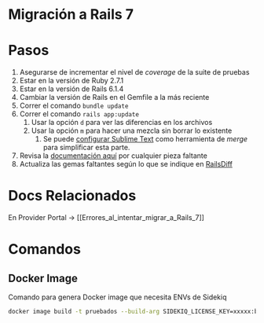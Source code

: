 # Migración a Rails 7

# Pasos

1. Asegurarse de incrementar el nivel de *coverage* de la suite de pruebas
2. Estar en la versión de Ruby 2.7.1
3. Estar en la versión de Rails 6.1.4
4. Cambiar la versión de Rails en el Gemfile a la más reciente
5. Correr el comando `bundle update`
6. Correr el comando `rails app:update`
    1. Usar la opción `d` para ver las diferencias en los archivos
    2. Usar la opción `m` para hacer una mezcla sin borrar lo existente
        1. Se puede [configurar Sublime Text](https://stackoverflow.com/questions/44549733/how-to-use-visual-studio-code-as-default-editor-for-git-mergetool/44549734#44549734) como herramienta de *merge* para simplificar esta parte.
7. Revisa la [documentación aquí](https://guides.rubyonrails.org/upgrading_ruby_on_rails.html) por cualquier pieza faltante
8. Actualiza las gemas faltantes según lo que se indique en [RailsDiff](https://railsdiff.org/6.1.4.6/7.0.0)


# Docs Relacionados

En Provider Portal → [[Errores_al_intentar_migrar_a_Rails_7]]

# Comandos

## Docker Image

Comando para genera Docker image que necesita ENVs de Sidekiq

```bash
docker image build -t pruebados --build-arg SIDEKIQ_LICENSE_KEY=xxxxx:bbbbb -f Dockerfile .
```